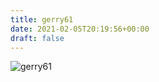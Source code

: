 ```yaml
---
title: gerry61
date: 2021-02-05T20:19:56+00:00
draft: false
---
```


![gerry61](/images/2019e.jpeg)

